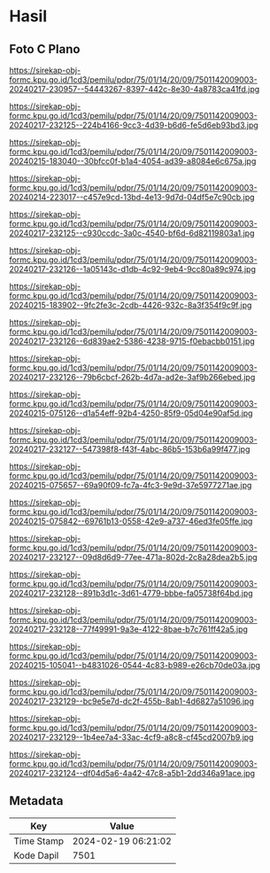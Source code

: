 # Hasil

## Foto C Plano

https://sirekap-obj-formc.kpu.go.id/1cd3/pemilu/pdpr/75/01/14/20/09/7501142009003-20240217-230957--54443267-8397-442c-8e30-4a8783ca41fd.jpg

https://sirekap-obj-formc.kpu.go.id/1cd3/pemilu/pdpr/75/01/14/20/09/7501142009003-20240217-232125--224b4166-9cc3-4d39-b6d6-fe5d6eb93bd3.jpg

https://sirekap-obj-formc.kpu.go.id/1cd3/pemilu/pdpr/75/01/14/20/09/7501142009003-20240215-183040--30bfcc0f-b1a4-4054-ad39-a8084e6c675a.jpg

https://sirekap-obj-formc.kpu.go.id/1cd3/pemilu/pdpr/75/01/14/20/09/7501142009003-20240214-223017--c457e9cd-13bd-4e13-9d7d-04df5e7c90cb.jpg

https://sirekap-obj-formc.kpu.go.id/1cd3/pemilu/pdpr/75/01/14/20/09/7501142009003-20240217-232125--c930ccdc-3a0c-4540-bf6d-6d82119803a1.jpg

https://sirekap-obj-formc.kpu.go.id/1cd3/pemilu/pdpr/75/01/14/20/09/7501142009003-20240217-232126--1a05143c-d1db-4c92-9eb4-9cc80a89c974.jpg

https://sirekap-obj-formc.kpu.go.id/1cd3/pemilu/pdpr/75/01/14/20/09/7501142009003-20240215-183902--9fc2fe3c-2cdb-4426-932c-8a3f354f9c9f.jpg

https://sirekap-obj-formc.kpu.go.id/1cd3/pemilu/pdpr/75/01/14/20/09/7501142009003-20240217-232126--6d839ae2-5386-4238-9715-f0ebacbb0151.jpg

https://sirekap-obj-formc.kpu.go.id/1cd3/pemilu/pdpr/75/01/14/20/09/7501142009003-20240217-232126--79b6cbcf-262b-4d7a-ad2e-3af9b266ebed.jpg

https://sirekap-obj-formc.kpu.go.id/1cd3/pemilu/pdpr/75/01/14/20/09/7501142009003-20240215-075126--d1a54eff-92b4-4250-85f9-05d04e90af5d.jpg

https://sirekap-obj-formc.kpu.go.id/1cd3/pemilu/pdpr/75/01/14/20/09/7501142009003-20240217-232127--547398f8-f43f-4abc-86b5-153b6a99f477.jpg

https://sirekap-obj-formc.kpu.go.id/1cd3/pemilu/pdpr/75/01/14/20/09/7501142009003-20240215-075657--69a90f09-fc7a-4fc3-9e9d-37e5977271ae.jpg

https://sirekap-obj-formc.kpu.go.id/1cd3/pemilu/pdpr/75/01/14/20/09/7501142009003-20240215-075842--69761b13-0558-42e9-a737-46ed3fe05ffe.jpg

https://sirekap-obj-formc.kpu.go.id/1cd3/pemilu/pdpr/75/01/14/20/09/7501142009003-20240217-232127--09d8d6d9-77ee-471a-802d-2c8a28dea2b5.jpg

https://sirekap-obj-formc.kpu.go.id/1cd3/pemilu/pdpr/75/01/14/20/09/7501142009003-20240217-232128--891b3d1c-3d61-4779-bbbe-fa05738f64bd.jpg

https://sirekap-obj-formc.kpu.go.id/1cd3/pemilu/pdpr/75/01/14/20/09/7501142009003-20240217-232128--77f49991-9a3e-4122-8bae-b7c761ff42a5.jpg

https://sirekap-obj-formc.kpu.go.id/1cd3/pemilu/pdpr/75/01/14/20/09/7501142009003-20240215-105041--b4831026-0544-4c83-b989-e26cb70de03a.jpg

https://sirekap-obj-formc.kpu.go.id/1cd3/pemilu/pdpr/75/01/14/20/09/7501142009003-20240217-232129--bc9e5e7d-dc2f-455b-8ab1-4d6827a51096.jpg

https://sirekap-obj-formc.kpu.go.id/1cd3/pemilu/pdpr/75/01/14/20/09/7501142009003-20240217-232129--1b4ee7a4-33ac-4cf9-a8c8-cf45cd2007b9.jpg

https://sirekap-obj-formc.kpu.go.id/1cd3/pemilu/pdpr/75/01/14/20/09/7501142009003-20240217-232124--df04d5a6-4a42-47c8-a5b1-2dd346a91ace.jpg


## Metadata

| Key        | Value               |
| ---------- | ------------------- |
| Time Stamp | 2024-02-19 06:21:02 |
| Kode Dapil | 7501                |



